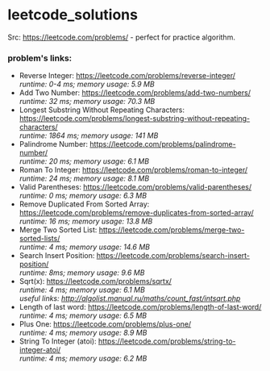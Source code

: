 # leetcode_solutions
Src: https://leetcode.com/problems/ - perfect for practice algorithm.

### problem's links:
* Reverse Integer: https://leetcode.com/problems/reverse-integer/  
_runtime: 0-4 ms; memory usage: 5.9 MB_
* Add Two Number: https://leetcode.com/problems/add-two-numbers/  
_runtime: 32 ms; memory usage: 70.3 MB_  
* Longest Substring Without Repeating Characters: https://leetcode.com/problems/longest-substring-without-repeating-characters/  
_runtime: 1864 ms; memory usage: 141 MB_  
* Palindrome Number: https://leetcode.com/problems/palindrome-number/  
_runtime: 20 ms; memory usage: 6.1 MB_  
* Roman To Integer: https://leetcode.com/problems/roman-to-integer/  
_runtime: 24 ms; memory usage: 8.1 MB_  
* Valid Parentheses: https://leetcode.com/problems/valid-parentheses/  
_runtime: 0 ms; memory usage: 6.3 MB_  
* Remove Duplicated From Sorted Array: https://leetcode.com/problems/remove-duplicates-from-sorted-array/  
_runtime: 16 ms; memory usage: 13.8 MB_  
* Merge Two Sorted List: https://leetcode.com/problems/merge-two-sorted-lists/  
_runtime: 4 ms; memory usage: 14.6 MB_  
* Search Insert Position: https://leetcode.com/problems/search-insert-position/  
_runtime: 8ms; memory usage: 9.6 MB_  
* Sqrt(x): https://leetcode.com/problems/sqrtx/  
_runtime: 4 ms; memory usage: 6.1 MB_  
_useful links: http://algolist.manual.ru/maths/count_fast/intsqrt.php_  
* Length of last word: https://leetcode.com/problems/length-of-last-word/  
_runtime: 4 ms; memory usage: 6.5 MB_  
* Plus One: https://leetcode.com/problems/plus-one/  
_runtime: 4 ms; memory usage: 8.9 MB_  
* String To Integer (atoi): https://leetcode.com/problems/string-to-integer-atoi/   
_runtime: 4 ms; memory usage: 6.2 MB_  
